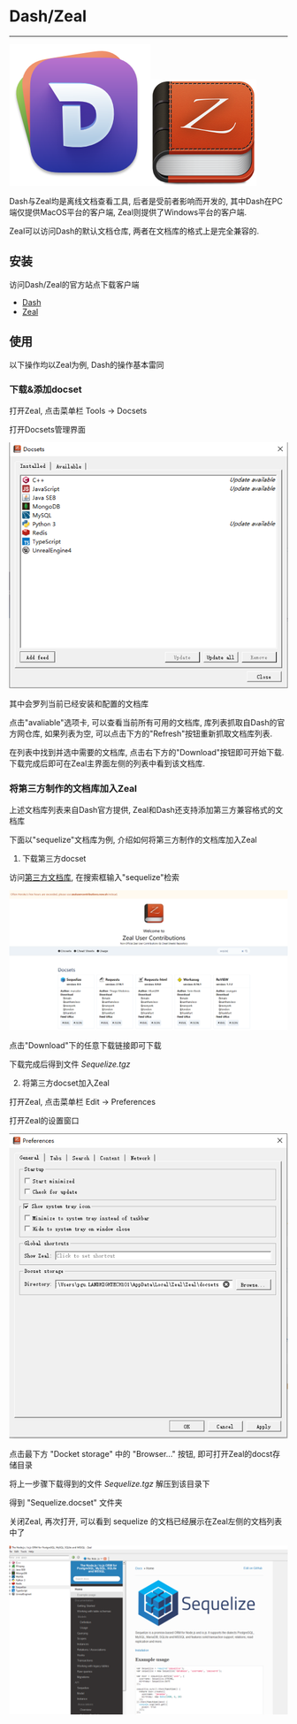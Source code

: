 # Dash/Zeal

---

![](./images/dash.png ":size=200")![](./images/zeal.png ":size=200")

Dash与Zeal均是离线文档查看工具, 后者是受前者影响而开发的, 其中Dash在PC端仅提供MacOS平台的客户端, Zeal则提供了Windows平台的客户端.

Zeal可以访问Dash的默认文档仓库, 两者在文档库的格式上是完全兼容的.

## 安装

访问Dash/Zeal的官方站点下载客户端
- [Dash](https://kapeli.com/dash)
- [Zeal](https://zealdocs.org/download.html)

## 使用

以下操作均以Zeal为例, Dash的操作基本雷同

### 下载&添加docset

打开Zeal, 点击菜单栏 Tools -> Docsets

打开Docsets管理界面

![](./images/docsets_manage.png)

其中会罗列当前已经安装和配置的文档库

点击"avaliable"选项卡, 可以查看当前所有可用的文档库, 库列表抓取自Dash的官方网仓库, 如果列表为空, 可以点击下方的"Refresh"按钮重新抓取文档库列表.

在列表中找到并选中需要的文档库, 点击右下方的"Download"按钮即可开始下载. 下载完成后即可在Zeal主界面左侧的列表中看到该文档库.

### 将第三方制作的文档库加入Zeal

上述文档库列表来自Dash官方提供, Zeal和Dash还支持添加第三方兼容格式的文档库

下面以"sequelize"文档库为例, 介绍如何将第三方制作的文档库加入Zeal

1. 下载第三方docset

  访问[第三方文档库](https://zealusercontributions.vercel.app/), 在搜索框输入"sequelize"检索

  ![](./images/thrid_party_docset_01.png)

  点击"Download"下的任意下载链接即可下载

  下载完成后得到文件 *Sequelize.tgz*

2. 将第三方docset加入Zeal

  打开Zeal, 点击菜单栏 Edit -> Preferences

  打开Zeal的设置窗口

  ![](./images/zeal_preference.png)

  点击最下方 "Docket storage" 中的 "Browser..." 按钮, 即可打开Zeal的docst存储目录

  将上一步骤下载得到的文件 *Sequelize.tgz* 解压到该目录下

  得到 "Sequelize.docset" 文件夹

  关闭Zeal, 再次打开, 可以看到 sequelize 的文档已经展示在Zeal左侧的文档列表中了

  ![](./images/thrid_party_docset_02.png)
